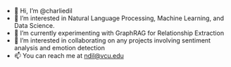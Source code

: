 - 👋 Hi, I’m @charliedil
- 👀 I’m interested in Natural Language Processing, Machine Learning, and Data Science.
- 🌱 I’m currently experimenting with GraphRAG for Relationship Extraction
- 💞️ I’m interested in collaborating on any projects involving sentiment analysis and emotion detection
- 📫 You can reach me at ndil@vcu.edu

<!---
nehadil/nehadil is a ✨ special ✨ repository because its `README.md` (this file) appears on your GitHub profile.
You can click the Preview link to take a look at your changes.
--->
